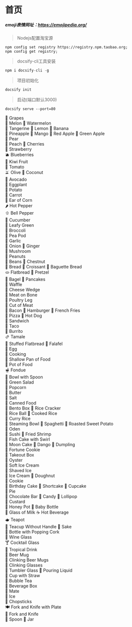 [//]: # (文档首页)

# **首页**

##### emoji表情网址：https://emojipedia.org/

> Nodejs配置淘宝源

```shell
npm config set registry https://registry.npm.taobao.org;
npm config get registry;
```

> docsify-cli工具安装

``` javascript
npm i docsify-cli -g
```

> 项目初始化

``` javascript
docsify init
```

> 启动(端口默认3000)

```shell
docsify serve --port=80
```

🍇 Grapes        
🍈 Melon 🍉 Watermelon    
🍊 Tangerine 🍋 Lemon 🍌 Banana    
🍍 Pineapple 🥭 Mango 🍎 Red Apple 🍏 Green Apple   
🍐 Pear  
🍑 Peach 🍒 Cherries  
🍓 Strawberry    
🫐 Blueberries   
🥝 Kiwi Fruit    
🍅 Tomato    
🫒 Olive 🥥 Coconut   
🥑 Avocado   
🍆 Eggplant  
🥔 Potato    
🥕 Carrot    
🌽 Ear of Corn   
🌶️ Hot Pepper   
🫑 Bell Pepper   
🥒 Cucumber  
🥬 Leafy Green   
🥦 Broccoli  
🫛 Pea Pod   
🧄 Garlic    
🧅 Onion 🫚 Ginger    
🍄 Mushroom  
🥜 Peanuts   
🫘 Beans 🌰 Chestnut  
🍞 Bread 🥐 Croissant 🥖 Baguette Bread    
🫓 Flatbread 🥨 Pretzel   
🥯 Bagel 🥞 Pancakes  
🧇 Waffle    
🧀 Cheese Wedge  
🍖 Meat on Bone  
🍗 Poultry Leg   
🥩 Cut of Meat   
🥓 Bacon 🍔 Hamburger 🍟 French Fries  
🍕 Pizza 🌭 Hot Dog   
🥪 Sandwich  
🌮 Taco  
🌯 Burrito   
🫔 Tamale    
🥙 Stuffed Flatbread 🧆 Falafel   
🥚 Egg   
🍳 Cooking   
🥘 Shallow Pan of Food   
🍲 Pot of Food   
🫕 Fondue    
🥣 Bowl with Spoon   
🥗 Green Salad   
🍿 Popcorn   
🧈 Butter    
🧂 Salt  
🥫 Canned Food   
🍱 Bento Box 🍘 Rice Cracker  
🍙 Rice Ball 🍚 Cooked Rice   
🍛 Curry Rice    
🍜 Steaming Bowl 🍝 Spaghetti 🍠 Roasted Sweet Potato  
🍢 Oden  
🍣 Sushi 🍤 Fried Shrimp  
🍥 Fish Cake with Swirl  
🥮 Moon Cake 🍡 Dango 🥟 Dumpling  
🥠 Fortune Cookie    
🥡 Takeout Box   
🦪 Oyster    
🍦 Soft Ice Cream    
🍧 Shaved Ice    
🍨 Ice Cream 🍩 Doughnut  
🍪 Cookie    
🎂 Birthday Cake 🍰 Shortcake 🧁 Cupcake   
🥧 Pie   
🍫 Chocolate Bar 🍬 Candy 🍭 Lollipop  
🍮 Custard   
🍯 Honey Pot 🍼 Baby Bottle   
🥛 Glass of Milk ☕ Hot Beverage  
🫖 Teapot    
🍵 Teacup Without Handle 🍶 Sake  
🍾 Bottle with Popping Cork  
🍷 Wine Glass    
🍸 Cocktail Glass    
🍹 Tropical Drink    
🍺 Beer Mug  
🍻 Clinking Beer Mugs    
🥂 Clinking Glasses  
🥃 Tumbler Glass 🫗 Pouring Liquid    
🥤 Cup with Straw    
🧋 Bubble Tea    
🧃 Beverage Box  
🧉 Mate  
🧊 Ice   
🥢 Chopsticks    
🍽️ Fork and Knife with Plate    
🍴 Fork and Knife    
🥄 Spoon 🫙 Jar   
